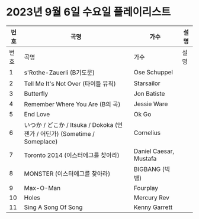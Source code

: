 # 2023년 9월 6일 수요일 플레이리스트

| 번호 | 곡명 | 가수 | 설명 |
|------|------|------|------|
| 번호 | 곡명 | 가수 | 설명 |
| 1 | s'Rothe-Zauerli (B기도문) | Ose Schuppel |  |
| 2 | Tell Me It's Not Over (타이틀 뮤직) | Starsailor |  |
| 3 | Butterfly | Jon Batiste |  |
| 4 | Remember Where You Are (B의 곡) | Jessie Ware |  |
| 5 | End Love | Ok Go |  |
| 6 | いつか / どこか / Itsuka / Dokoka (언젠가 / 어딘가) (Sometime / Someplace) | Cornelius |  |
| 7 | Toronto 2014 (이스터에그를 찾아라) | Daniel Caesar, Mustafa |  |
| 8 | MONSTER (이스터에그를 찾아라) | BIGBANG (빅뱅) |  |
| 9 | Max-O-Man | Fourplay |  |
| 10 | Holes | Mercury Rev |  |
| 11 | Sing A Song Of Song | Kenny Garrett |  |
